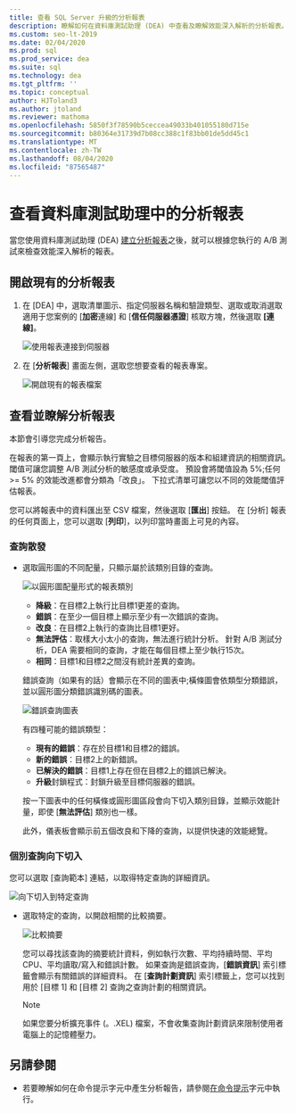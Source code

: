 ```yaml
---
title: 查看 SQL Server 升級的分析報表
description: 瞭解如何在資料庫測試助理 (DEA) 中查看及瞭解效能深入解析的分析報表。
ms.custom: seo-lt-2019
ms.date: 02/04/2020
ms.prod: sql
ms.prod_service: dea
ms.suite: sql
ms.technology: dea
ms.tgt_pltfrm: ''
ms.topic: conceptual
author: HJToland3
ms.author: jtoland
ms.reviewer: mathoma
ms.openlocfilehash: 5850f3f78590b5ceccea49033b401055180d715e
ms.sourcegitcommit: b80364e31739d7b08cc388c1f83bb01de5dd45c1
ms.translationtype: MT
ms.contentlocale: zh-TW
ms.lasthandoff: 08/04/2020
ms.locfileid: "87565487"
---
```

# <a name="view-analysis-reports-in-database-experimentation-assistant"></a>查看資料庫測試助理中的分析報表

當您使用資料庫測試助理 (DEA) [建立分析報表](database-experimentation-assistant-create-report.md)之後，就可以根據您執行的 A/B 測試來檢查效能深入解析的報表。

## <a name="open-an-existing-analysis-report"></a>開啟現有的分析報表

1. 在 [DEA] 中，選取清單圖示、指定伺服器名稱和驗證類型、選取或取消選取適用于您案例的 [**加密**連線] 和 [**信任伺服器憑證**] 核取方塊，然後選取 **[連線]**。

   ![使用報表連接到伺服器](./media/database-experimentation-assistant-view-report/dea-connect-to-server-with-report-files.png)

2. 在 [**分析報表**] 畫面左側，選取您想要查看的報表專案。

   ![開啟現有的報表檔案](./media/database-experimentation-assistant-view-report/dea-select-report-to-view.png)

## <a name="view-and-understand-the-analysis-report"></a>查看並瞭解分析報表

本節會引導您完成分析報告。

在報表的第一頁上，會顯示執行實驗之目標伺服器的版本和組建資訊的相關資訊。 閾值可讓您調整 A/B 測試分析的敏感度或承受度。 預設會將閾值設為 5%;任何 >= 5% 的效能改進都會分類為「改良」。  下拉式清單可讓您以不同的效能閾值評估報表。

您可以將報表中的資料匯出至 CSV 檔案，然後選取 [**匯出**] 按鈕。  在 [分析] 報表的任何頁面上，您可以選取 [**列印**]，以列印當時畫面上可見的內容。

### <a name="query-distribution"></a>查詢散發

- 選取圓形圖的不同配量，只顯示屬於該類別目錄的查詢。

   ![以圓形圖配量形式的報表類別](./media/database-experimentation-assistant-view-report/dea-view-report-pie-slices.png)

  - **降級**：在目標2上執行比目標1更差的查詢。
  - **錯誤**：在至少一個目標上顯示至少有一次錯誤的查詢。
  - **改良**：在目標2上執行的查詢比目標1更好。
  - **無法評估**：取樣大小太小的查詢，無法進行統計分析。 針對 A/B 測試分析，DEA 需要相同的查詢，才能在每個目標上至少執行15次。
  - **相同**：目標1和目標2之間沒有統計差異的查詢。

  錯誤查詢（如果有的話）會顯示在不同的圖表中;橫條圖會依類型分類錯誤，並以圓形圖分類錯誤識別碼的圖表。

   ![錯誤查詢圖表](./media/database-experimentation-assistant-view-report/dea-error-query-charts.png)

  有四種可能的錯誤類型：

  - **現有的錯誤**：存在於目標1和目標2的錯誤。
  - **新的錯誤**：目標2上的新錯誤。
  - **已解決的錯誤**：目標1上存在但在目標2上的錯誤已解決。
  - **升級**封鎖程式：封鎖升級至目標伺服器的錯誤。

  按一下圖表中的任何橫條或圓形圖區段會向下切入類別目錄，並顯示效能計量，即使 [**無法評估**] 類別也一樣。

  此外，儀表板會顯示前五個改良和下降的查詢，以提供快速的效能總覽。

### <a name="individual-query-drill-down"></a>個別查詢向下切入

您可以選取 [查詢範本] 連結，以取得特定查詢的詳細資訊。

![向下切入到特定查詢](./media/database-experimentation-assistant-view-report/dea-query-drill-down-report.png)

- 選取特定的查詢，以開啟相關的比較摘要。

   ![比較摘要](./media/database-experimentation-assistant-view-report/dea-view-report-comparison-summary.png)

   您可以尋找該查詢的摘要統計資料，例如執行次數、平均持續時間、平均 CPU、平均讀取/寫入和錯誤計數。  如果查詢是錯誤查詢，[**錯誤資訊**] 索引標籤會顯示有關錯誤的詳細資料。  在 [**查詢計劃資訊**] 索引標籤上，您可以找到用於 [目標 1] 和 [目標 2] 查詢之查詢計劃的相關資訊。

   > [!NOTE]
   > 如果您要分析擴充事件 (。.XEL) 檔案，不會收集查詢計劃資訊來限制使用者電腦上的記憶體壓力。

## <a name="see-also"></a>另請參閱

- 若要瞭解如何在命令提示字元中產生分析報告，請參閱[在命令提示](database-experimentation-assistant-run-command-prompt.md)字元中執行。
